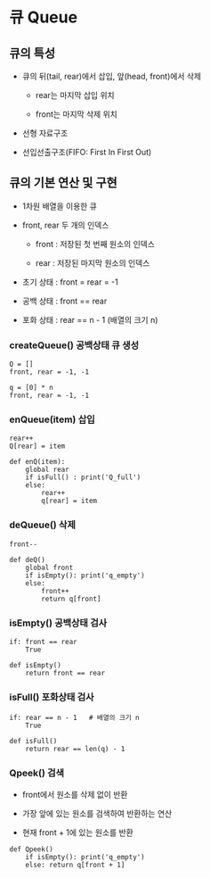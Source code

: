 # 큐 Queue

## 큐의 특성

- 큐의 뒤(tail, rear)에서 삽입, 앞(head, front)에서 삭제

    - rear는 마지막 삽입 위치

    - front는 마지막 삭제 위치

- 선형 자료구조

- 선입선출구조(FIFO: First In First Out)

## 큐의 기본 연산 및 구현

- 1차원 배열을 이용한 큐

- front, rear 두 개의 인덱스

    - front : 저장된 첫 번째 원소의 인덱스

    - rear : 저장된 마지막 원소의 인덱스

- 초기 상태 : front = rear = -1

- 공백 상태 : front == rear

- 포화 상태 : rear == n - 1 (배열의 크기 n)

### createQueue() 공백상태 큐 생성

```
Q = []
front, rear = -1, -1
```

```
q = [0] * n
front, rear = -1, -1
```

### enQueue(item) 삽입

```
rear++
Q[rear] = item
```

```
def enQ(item):
    global rear
    if isFull() : print('Q_full')
    else:
        rear++
        q[rear] = item
```

### deQueue() 삭제

```
front--
```

```
def deQ()
    global front
    if isEmpty(): print('q_empty')
    else:
        front++
        return q[front]
```

### isEmpty() 공백상태 검사

```
if: front == rear
    True
```

```
def isEmpty()
    return front == rear
```

### isFull() 포화상태 검사

```
if: rear == n - 1   # 배열의 크기 n
    True
```

```
def isFull()
    return rear == len(q) - 1
```

### Qpeek() 검색

- front에서 원소를 삭제 없이 반환

- 가장 앞에 있는 원소를 검색하여 반환하는 연산

- 현재 front + 1에 있는 원소를 반환

```
def Qpeek()
    if isEmpty(): print('q_empty')
    else: return q[front + 1]
```